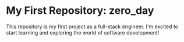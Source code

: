 # My First Repository: zero_day

This repository is my first project as a full-stack engineer. I'm excited to start learning and exploring the world of software development!
